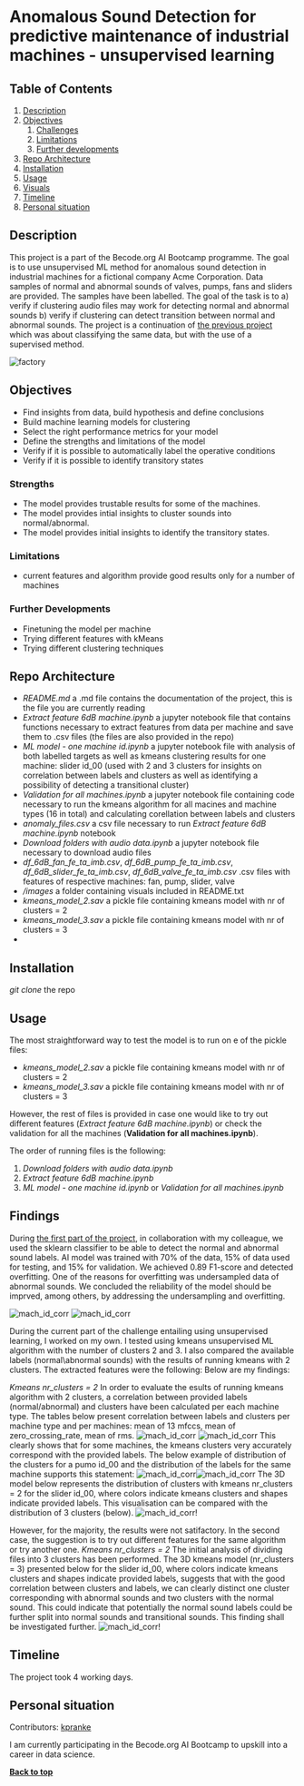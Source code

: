 # Anomalous Sound Detection for predictive maintenance of industrial machines - unsupervised learning

## Table of Contents
1. [Description](#description)
1. [Objectives](#objectives)
	1. [Challenges](#challenges)
	2. [Limitations](#limitations)
	3. [Further developments](#further-developments)
1. [Repo Architecture](#repo-architecture)
1. [Installation](#installation)
1. [Usage](#usage)
1. [Visuals](#visuals)
1. [Timeline](#timeline)
1. [Personal situation](#personal-situation)

## Description
This project is a part of the Becode.org AI Bootcamp programme. The goal is to use unsupervised ML method for anomalous sound detection in industrial machines for a fictional company Acme Corporation. Data samples of normal and abnormal sounds of valves, pumps, fans and sliders are provided. The samples have been labelled. The goal of the task is to a) verify if clustering audio files may work for detecting normal and abnormal sounds b) verify if clustering can detect transition between normal and abnormal sounds. The project is a continuation of [the previous project](https://github.com/kpranke/machine-monitoring-conditions) which was about classifying the same data, but with the use of a supervised method. 

![factory](https://images.unsplash.com/photo-1513828583688-c52646db42da?ixlib=rb-1.2.1&ixid=MnwxMjA3fDB8MHxwaG90by1wYWdlfHx8fGVufDB8fHx8&auto=format&fit=crop&w=2070&q=80)

## Objectives


- Find insights from data, build hypothesis and define conclusions
- Build machine learning models for clustering
- Select the right performance metrics for your model
- Define the strengths and limitations of the model
- Verify if it is possible to automatically label the operative conditions
- Verify if it is possible to identify transitory states

### Strengths

- The model provides trustable results for some of the machines.
- The model provides intial insights to cluster sounds into normal/abnormal.
- The model provides initial insights to identify the transitory states.

### Limitations

- current features and algorithm provide good results only for a number of machines

### Further Developments

- Finetuning the model per machine
- Trying different features with kMeans
- Trying different clustering techniques

## Repo Architecture

- *README.md* a .md file contains the documentation of the project, this is the file you are currently reading
- *Extract feature 6dB machine.ipynb* a jupyter notebook file that contains functions necessary to extract features from data per machine and save them to .csv files (the files are also provided in the repo)
-  *ML model - one machine id.ipynb* a jupyter notebook file with analysis of both labelled targets as well as kmeans clustering results for one machine: slider id_00 (used with 2 and 3 clusters for insights on correlation between labels and clusters as well as identifying a possibility of detecting a transitional cluster)
-  *Validation for all machines.ipynb* a jupyter notebook file containing code necessary to run the kmeans algorithm for all macines and machine types (16 in total) and calculating corellation between labels and clusters
- *anomaly_files.csv* a csv file necessary to run *Extract feature 6dB machine.ipynb* notebook
- *Download folders with audio data.ipynb* a jupyter notebook file necessary to download audio files
- *df_6dB_fan_fe_ta_imb.csv*, *df_6dB_pump_fe_ta_imb.csv*, *df_6dB_slider_fe_ta_imb.csv*, *df_6dB_valve_fe_ta_imb.csv* .csv files with features of respective machines: fan, pump, slider, valve
- */images* a folder containing visuals included in README.txt
- *kmeans_model_2.sav* a pickle file containing kmeans model with nr of clusters = 2
- *kmeans_model_3.sav* a pickle file containing kmeans model with nr of clusters = 3
- 
## Installation

 *git clone* the repo 

## Usage

The most straightforward way to test the model is to run on e of the pickle files: 
- *kmeans_model_2.sav* a pickle file containing kmeans model with nr of clusters = 2
- *kmeans_model_3.sav* a pickle file containing kmeans model with nr of clusters = 3

However, the rest of files is provided in case one would like to try out different features (*Extract feature 6dB machine.ipynb*) or check the validation for all the machines (**Validation for all machines.ipynb**).

The order of running files is the following:

1.  *Download folders with audio data.ipynb*
2.  *Extract feature 6dB machine.ipynb*
3.  *ML model - one machine id.ipynb* or *Validation for all machines.ipynb*

## Findings

During [the first part of the project](https://github.com/kpranke/machine-monitoring-conditions), in collaboration with my colleague, we used the sklearn classifier to be able to detect the normal and abnormal sound labels. AI model was trained with 70% of the data, 15% of data used for testing, and 15% for validation. We achieved 0.89 F1-score and detected overfitting. One of the reasons for overfitting was undersampled data of abnormal sounds. We concluded the reliability of the model should be imprved, among others, by addressing the undersampling and overfitting.

![mach_id_corr](https://github.com/kpranke/machine-monitoring-conditions-unsupervised/blob/main/images/classifier_f1score.png)
![mach_id_corr](https://github.com/kpranke/machine-monitoring-conditions-unsupervised/blob/main/images/classifier_f1score.png)

During the current part of the challenge entailing using unsupervised learning, I worked on my own. I tested using kmeans unsupervised ML algorithm with the number of clusters 2 and 3. I also compared the available labels (normal\abnormal sounds) with the results of running kmeans with 2 clusters. The extracted features were the following: 
Below are my findings:

*Kmeans nr_clusters = 2* 
In order to evaluate the esults of running kmeans algorithm with 2 clusters, a correlation between provided labels (normal/abnormal) and clusters have been calculated per each machine type. The tables below present correlation between labels and clusters per machine type and per machines: mean of 13 mfccs, mean of zero_crossing_rate, mean of rms.
![mach_id_corr](https://github.com/kpranke/machine-monitoring-conditions-unsupervised/blob/main/images/mach_id_corr.png)
![mach_id_corr](https://github.com/kpranke/machine-monitoring-conditions-unsupervised/blob/main/images/mach_corr.png)
This clearly shows that for some machines, the kmeans clusters very accurately correspond with the provided labels. The below example of distribution of the clusters for a pumo id_00 and the distribution of the labels for the same machine supports this statement:
![mach_id_corr](https://github.com/kpranke/machine-monitoring-conditions-unsupervised/blob/main/images/cluster_distrib.png)![mach_id_corr](https://github.com/kpranke/machine-monitoring-conditions-unsupervised/blob/main/images/label_distrib.png)
The 3D model below represents the distribution of clusters with kmeans nr_clusters = 2 for the slider id_00, where colors indicate kmeans clusters and shapes indicate provided labels. This visualisation can be compared with the distribution of 3 clusters (below). ![mach_id_corr](https://github.com/kpranke/machine-monitoring-conditions-unsupervised/blob/main/images/3Dkmeans_2clusters.png)!

However, for the majority, the results were not satifactory. In the second case, the suggestion is to try out different features for the same algorithm or try another one. 
*Kmeans nr_clusters = 2* 
The initial analysis of dividing files into 3 clusters has been performed. The 3D kmeans model (nr_clusters = 3) presented below for the slider id_00, where colors indicate kmeans clusters and shapes indicate provided labels, suggests that with the good correlation between clusters and labels, we can clearly distinct one cluster corresponding with abnormal sounds and two clusters with the normal sound. This could indicate that potentially the normal sound labels could be further split into normal sounds and transitional sounds. This finding shall be investigated further.
![mach_id_corr](https://github.com/kpranke/machine-monitoring-conditions-unsupervised/blob/main/images/3Dkmeans_3clusters.png)!

## Timeline

The project took 4 working days.

## Personal situation

Contributors: [kpranke](https://github.com/kpranke)

I am currently participating in the Becode.org AI Bootcamp to upskill into a career in data science.

**[Back to top](#table-of-contents)**
